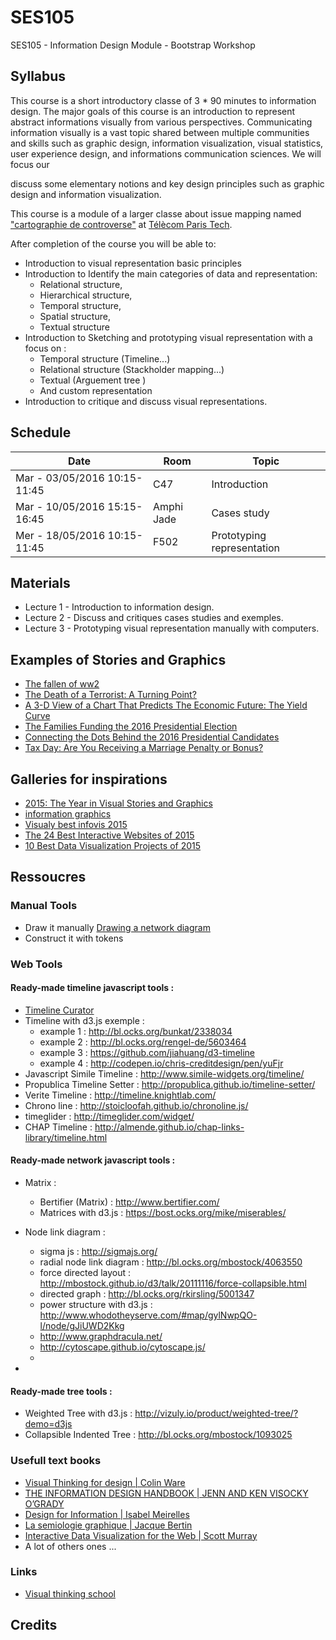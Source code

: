 # SES105
SES105 - Information Design Module -  Bootstrap Workshop


## Syllabus

This course is a short introductory classe of 3 * 90 minutes to information design.  The major goals of this course is an introduction to represent abstract informations visually from various perspectives. Communicating information visually is a vast topic shared between multiple communities and skills such as graphic design, information visualization, visual statistics, user experience design, and informations communication sciences. We will focus our 

discuss some elementary notions and key design principles such as graphic design and information visualization.   

This course is a module of a larger classe about issue mapping named ["cartographie de controverse"](https://en.wikipedia.org/wiki/Mapping_controversies) at [Télècom Paris Tech](http://ethique-tic.fr/2016/).

After completion of the course you will be able to:
* Introduction to visual representation basic principles
* Introduction to Identify the main categories of data and representation:
	* Relational structure,
	* Hierarchical structure, 
	* Temporal structure, 
	* Spatial structure,
	* Textual structure
* Introduction to Sketching and prototyping visual representation with a focus on :
	* Temporal structure (Timeline...)
	* Relational structure (Stackholder mapping...)
	* Textual (Arguement tree )
	* And custom representation
* Introduction to critique and discuss visual representations. 



## Schedule 


| Date 						  | Room | 		Topic |
|-----------------------------|------|------------|
|Mar - 03/05/2016 10:15-11:45 | C47       | 	Introduction  |
|Mar - 10/05/2016 15:15-16:45 | Amphi Jade|	    Cases study   | 
|Mer - 18/05/2016 10:15-11:45 | F502      |		Prototyping representation  |

## Materials

* Lecture 1 - Introduction to information design.
* Lecture 2 - Discuss and critiques cases studies and exemples.
* Lecture 3 - Prototyping visual representation manually with computers.


## Examples of Stories and Graphics

* [The fallen of ww2](http://www.fallen.io/ww2/)
* [The Death of a Terrorist: A Turning Point?](http://www.nytimes.com/interactive/2011/05/03/us/20110503-osama-response.html)
* [A 3-D View of a Chart That Predicts The Economic Future: The Yield Curve](http://www.nytimes.com/interactive/2015/03/19/upshot/3d-yield-curve-economic-growth.html)
* [The Families Funding the 2016 Presidential Election](http://www.nytimes.com/interactive/2015/10/11/us/politics/2016-presidential-election-super-pac-donors.html)
* [Connecting the Dots Behind the 2016 Presidential Candidates](http://www.nytimes.com/interactive/2015/05/17/us/elections/2016-presidential-campaigns-staff-connections-clinton-bush-cruz-paul-rubio-walker.html)
* [Tax Day: Are You Receiving a Marriage Penalty or Bonus?](http://www.nytimes.com/interactive/2015/04/16/upshot/marriage-penalty-couples-income.html)





## Galleries for inspirations 

* [2015: The Year in Visual Stories and Graphics](http://www.nytimes.com/interactive/2015/us/year-in-interactive-storytelling.html)
* [information graphics](https://www.pinterest.com/ddarmstrong/information-graphics/)
* [Visualy best infovis 2015](http://blog.visual.ly/9-best-data-visualization-examples-2015/)
* [The 24 Best Interactive Websites of 2015](http://blog.visual.ly/24-best-interactive-websites-2015/)
* [10 Best Data Visualization Projects of 2015](http://flowingdata.com/2015/12/22/10-best-data-visualization-projects-of-2015)

## Ressoucres 

### Manual Tools 

* Draw it manually [Drawing a network diagram](https://www.youtube.com/watch?v=BiQ47pu6UDk)
* Construct it with tokens []()

### Web Tools 

#### Ready-made timeline javascript tools : 

* [Timeline Curator](http://www.cs.ubc.ca/labs/imager/tr/2015/TimeLineCurator/)
* Timeline with d3.js exemple : 
	* example 1 : http://bl.ocks.org/bunkat/2338034
	* example 2 : http://bl.ocks.org/rengel-de/5603464
	* example 3 : https://github.com/jiahuang/d3-timeline
	* example 4 : http://codepen.io/chris-creditdesign/pen/yuFjr
* Javascript Simile Timeline : http://www.simile-widgets.org/timeline/
* Propublica Timeline Setter : http://propublica.github.io/timeline-setter/
* Verite Timeline : http://timeline.knightlab.com/
* Chrono line : http://stoicloofah.github.io/chronoline.js/
* timeglider : http://timeglider.com/widget/
* CHAP Timeline : http://almende.github.io/chap-links-library/timeline.html

#### Ready-made network javascript tools :

* Matrix : 
	* Bertifier (Matrix) : http://www.bertifier.com/
	* Matrices with d3.js : https://bost.ocks.org/mike/miserables/

* Node link diagram : 
	* sigma js : http://sigmajs.org/
	* radial node link diagram : http://bl.ocks.org/mbostock/4063550
	* force directed layout : http://mbostock.github.io/d3/talk/20111116/force-collapsible.html
	* directed graph : http://bl.ocks.org/rkirsling/5001347
	* power structure with d3.js : http://www.whodotheyserve.com/#map/gylNwpQO-l/node/gJiUWD2Kkg
	* http://www.graphdracula.net/
	* http://cytoscape.github.io/cytoscape.js/
	* 
* 

#### Ready-made tree tools :

* Weighted Tree with d3.js : http://vizuly.io/product/weighted-tree/?demo=d3js
* Collapsible Indented Tree : http://bl.ocks.org/mbostock/1093025

### Usefull text books 
* [Visual Thinking for design | Colin Ware](http://www.amazon.com/Visual-Thinking-Kaufmann-Interactive-Technologies/dp/0123708966)
* [THE INFORMATION DESIGN HANDBOOK | JENN AND KEN VISOCKY O’GRADY](http://www.rotovision.com/book/the-information-design-handbook/)
* [Design for Information | Isabel Meirelles](http://www.amazon.com/Design-Information-Introduction-Histories-Visualizations/dp/1592538061)
* [La semiologie graphique | Jacque Bertin](https://www.amazon.fr/S%C3%A9miologie-graphique-diagrammes-r%C3%A9seaux-cartes/dp/2713224179)
* [Interactive Data Visualization for the Web | Scott Murray](http://chimera.labs.oreilly.com/books/1230000000345)
* A lot of others ones ...

### Links

* [Visual thinking school](http://xplaner.com/visual-thinking-school/)


## Credits 

